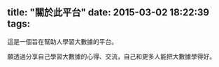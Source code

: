 title: "關於此平台"
date: 2015-03-02 18:22:39
tags:
---
這是一個旨在幫助人學習大數據的平台。

願透過分享自己學習大數據的心得、交流，自己和更多人能把大數據學得好。
